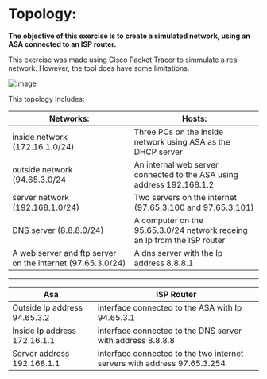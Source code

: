 # Topology:



**The objective of this exercise is to create a simulated network, using an ASA connected to an ISP router.**


This exercise was made using Cisco Packet Tracer to simmulate a real network. However, the tool does have some limitations.

![image](https://github.com/AfonsoFerreira2223/ASA_network/assets/114146560/8d225f76-b718-48a9-a427-858f5337e895)


This topology includes:

|Networks:|  Hosts:|
|--|--|
| inside network (172.16.1.0/24) |Three PCs on the inside  network using ASA as the DHCP server
outside network (94.65.3.0/24| An internal web server connected to the ASA using address 192.168.1.2 |
|server network (192.168.1.0/24) |Two servers on the internet (97.65.3.100 and 97.65.3.101)
| DNS server (8.8.8.0/24) | A computer on the 95.65.3.0/24 network receing an Ip from the ISP router
| A web server and ftp server on the internet (97.65.3.0/24)|A dns server with the Ip address 8.8.8.1

---------


|Asa| ISP Router |
|--|--|
| Outside Ip address 94.65.3.2 | interface connected to the ASA with Ip 94.65.3.1
Inside Ip address 172.16.1.1 | interface connected to the DNS server with address 8.8.8.8 |
|Server address 192.168.1.1 | interface connected to the two internet servers with address 97.65.3.254
